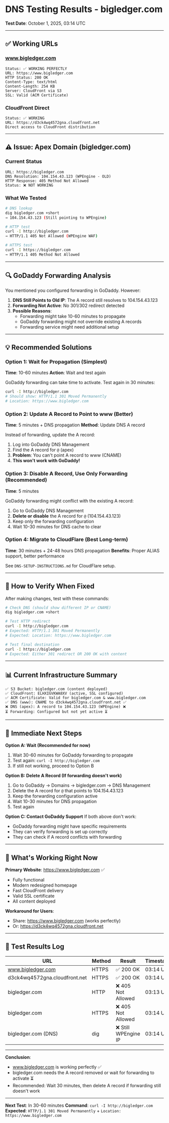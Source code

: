 # DNS Testing Results - bigledger.com

**Test Date**: October 1, 2025, 03:14 UTC

---

## ✅ Working URLs

### www.bigledger.com
```
Status: ✅ WORKING PERFECTLY
URL: https://www.bigledger.com
HTTP Status: 200 OK
Content-Type: text/html
Content-Length: 254 KB
Server: CloudFront via S3
SSL: Valid (ACM Certificate)
```

### CloudFront Direct
```
Status: ✅ WORKING
URL: https://d3ck4wq4572gna.cloudfront.net
Direct access to CloudFront distribution
```

---

## ⚠️ Issue: Apex Domain (bigledger.com)

### Current Status
```
URL: https://bigledger.com
DNS Resolution: 104.154.43.123 (WPEngine - OLD)
HTTP Response: 405 Method Not Allowed
Status: ❌ NOT WORKING
```

### What We Tested
```bash
# DNS lookup
dig bigledger.com +short
→ 104.154.43.123 (Still pointing to WPEngine)

# HTTP test
curl -I http://bigledger.com
→ HTTP/1.1 405 Not Allowed (WPEngine WAF)

# HTTPS test
curl -I https://bigledger.com
→ HTTP/1.1 405 Method Not Allowed
```

---

## 🔍 GoDaddy Forwarding Analysis

You mentioned you configured forwarding in GoDaddy. However:

1. **DNS Still Points to Old IP**: The A record still resolves to 104.154.43.123
2. **Forwarding Not Active**: No 301/302 redirect detected
3. **Possible Reasons**:
   - Forwarding might take 10-60 minutes to propagate
   - GoDaddy forwarding might not override existing A records
   - Forwarding service might need additional setup

---

## 💡 Recommended Solutions

### Option 1: Wait for Propagation (Simplest)
**Time**: 10-60 minutes
**Action**: Wait and test again

GoDaddy forwarding can take time to activate. Test again in 30 minutes:
```bash
curl -I http://bigledger.com
# Should show: HTTP/1.1 301 Moved Permanently
# Location: https://www.bigledger.com
```

### Option 2: Update A Record to Point to www (Better)
**Time**: 5 minutes + DNS propagation
**Method**: Update DNS A record

Instead of forwarding, update the A record:

1. Log into GoDaddy DNS Management
2. Find the A record for `@` (apex)
3. **Problem**: You can't point A record to www (CNAME)
4. **This won't work with GoDaddy!**

### Option 3: Disable A Record, Use Only Forwarding (Recommended)
**Time**: 5 minutes

GoDaddy forwarding might conflict with the existing A record:

1. Go to GoDaddy DNS Management
2. **Delete or disable** the A record for `@` (104.154.43.123)
3. Keep only the forwarding configuration
4. Wait 10-30 minutes for DNS cache to clear

### Option 4: Migrate to CloudFlare (Best Long-term)
**Time**: 30 minutes + 24-48 hours DNS propagation
**Benefits**: Proper ALIAS support, better performance

See `DNS-SETUP-INSTRUCTIONS.md` for CloudFlare setup.

---

## 🧪 How to Verify When Fixed

After making changes, test with these commands:

```bash
# Check DNS (should show different IP or CNAME)
dig bigledger.com +short

# Test HTTP redirect
curl -I http://bigledger.com
# Expected: HTTP/1.1 301 Moved Permanently
# Expected: Location: https://www.bigledger.com

# Test final destination
curl -I https://bigledger.com
# Expected: Either 301 redirect OR 200 OK with content
```

---

## 📊 Current Infrastructure Summary

```
✅ S3 Bucket: bigledger.com (content deployed)
✅ CloudFront: ELHXIGVKWA8XV (active, SSL configured)
✅ ACM Certificate: Valid for bigledger.com & www.bigledger.com
✅ DNS (www): CNAME to d3ck4wq4572gna.cloudfront.net ✅
❌ DNS (apex): A record to 104.154.43.123 (WPEngine) ❌
⏳ Forwarding: Configured but not yet active ⏳
```

---

## 🎯 Immediate Next Steps

**Option A: Wait (Recommended for now)**
1. Wait 30-60 minutes for GoDaddy forwarding to propagate
2. Test again: `curl -I http://bigledger.com`
3. If still not working, proceed to Option B

**Option B: Delete A Record (If forwarding doesn't work)**
1. Go to GoDaddy → Domains → bigledger.com → DNS Management
2. Delete the A record for `@` that points to 104.154.43.123
3. Keep the forwarding configuration active
4. Wait 10-30 minutes for DNS propagation
5. Test again

**Option C: Contact GoDaddy Support**
If both above don't work:
- GoDaddy forwarding might have specific requirements
- They can verify forwarding is set up correctly
- They can check if A record conflicts with forwarding

---

## 🔔 What's Working Right Now

**Primary Website**: https://www.bigledger.com ✅
- Fully functional
- Modern redesigned homepage
- Fast CloudFront delivery
- Valid SSL certificate
- All content deployed

**Workaround for Users**:
- Share: https://www.bigledger.com (works perfectly)
- Or: https://d3ck4wq4572gna.cloudfront.net

---

## 📝 Test Results Log

| URL | Method | Result | Timestamp |
|-----|--------|--------|-----------|
| www.bigledger.com | HTTPS | ✅ 200 OK | 03:14 UTC |
| d3ck4wq4572gna.cloudfront.net | HTTPS | ✅ 200 OK | 03:14 UTC |
| bigledger.com | HTTP | ❌ 405 Not Allowed | 03:13 UTC |
| bigledger.com | HTTPS | ❌ 405 Not Allowed | 03:14 UTC |
| bigledger.com (DNS) | dig | ❌ Still WPEngine IP | 03:14 UTC |

---

**Conclusion**:
- www.bigledger.com is working perfectly ✅
- bigledger.com needs the A record removed or wait for forwarding to activate ⏳
- Recommended: Wait 30 minutes, then delete A record if forwarding still doesn't work

---

**Next Test**: In 30-60 minutes
**Command**: `curl -I http://bigledger.com`
**Expected**: `HTTP/1.1 301 Moved Permanently` + `Location: https://www.bigledger.com`
